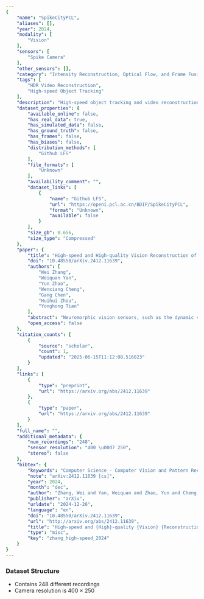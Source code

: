 ```yaml
---
{
    "name": "SpikeCityPCL",
    "aliases": [],
    "year": 2024,
    "modality": [
        "Vision"
    ],
    "sensors": [
        "Spike Camera"
    ],
    "other_sensors": [],
    "category": "Intensity Reconstruction, Optical Flow, and Frame Fusion",
    "tags": [
        "HDR Video Reconstruction",
        "High-speed Object Tracking"
    ],
    "description": "High-speed object tracking and video reconstruction",
    "dataset_properties": {
        "available_online": false,
        "has_real_data": true,
        "has_simulated_data": false,
        "has_ground_truth": false,
        "has_frames": false,
        "has_biases": false,
        "distribution_methods": [
            "Github LFS"
        ],
        "file_formats": [
            "Unknown"
        ],
        "availability_comment": "",
        "dataset_links": [
            {
                "name": "Github LFS",
                "url": "https://openi.pcl.ac.cn/BDIP/SpikeCityPCL",
                "format": "Unknown",
                "available": false
            }
        ],
        "size_gb": 0.656,
        "size_type": "Compressed"
    },
    "paper": {
        "title": "High-speed and High-quality Vision Reconstruction of Spike Camera with Spike Stability Theorem",
        "doi": "10.48550/arXiv.2412.11639",
        "authors": [
            "Wei Zhang",
            "Weiquan Yan",
            "Yun Zhao",
            "Wenxiang Cheng",
            "Gang Chen",
            "Huihui Zhou",
            "Yonghong Tian"
        ],
        "abstract": "Neuromorphic vision sensors, such as the dynamic vision sensor (DVS) and spike camera, have gained increasing attention in recent years. The spike camera can detect fine textures by mimicking the fovea in the human visual system, and output a high-frequency spike stream. Real-time high-quality vision reconstruction from the spike stream can build a bridge to high-level vision task applications of the spike camera. To realize high-speed and high-quality vision reconstruction of the spike camera, we propose a new spike stability theorem that reveals the relationship between spike stream characteristics and stable light intensity. Based on the spike stability theorem, two parameter-free algorithms are designed for the real-time vision reconstruction of the spike camera. To demonstrate the performances of our algorithms, two datasets (a public dataset PKU-Spike-High-Speed and a newly constructed dataset SpikeCityPCL) are used to compare the reconstruction quality and speed of various reconstruction methods. Experimental results show that, compared with the current state-of-the-art (SOTA) reconstruction methods, our reconstruction methods obtain the best tradeoff between the reconstruction quality and speed. Additionally, we design the FPGA implementation method of our algorithms to realize the real-time (running at 20,000 FPS) visual reconstruction. Our work provides new theorem and algorithm foundations for the real-time edge-end vision processing of the spike camera.",
        "open_access": false
    },
    "citation_counts": [
        {
            "source": "scholar",
            "count": 1,
            "updated": "2025-06-15T11:12:08.516023"
        }
    ],
    "links": [
        {
            "type": "preprint",
            "url": "https://arxiv.org/abs/2412.11639"
        },
        {
            "type": "paper",
            "url": "https://arxiv.org/abs/2412.11639"
        }
    ],
    "full_name": "",
    "additional_metadata": {
        "num_recordings": "248",
        "sensor_resolution": "400 \u00d7 250",
        "stereo": false
    },
    "bibtex": {
        "keywords": "Computer Science - Computer Vision and Pattern Recognition, Electrical Engineering and Systems Science - Image and Video Processing",
        "note": "arXiv:2412.11639 [cs]",
        "year": 2024,
        "month": "dec",
        "author": "Zhang, Wei and Yan, Weiquan and Zhao, Yun and Cheng, Wenxiang and Chen, Gang and Zhou, Huihui and Tian, Yonghong",
        "publisher": "arXiv",
        "urldate": "2024-12-26",
        "language": "en",
        "doi": "10.48550/arXiv.2412.11639",
        "url": "http://arxiv.org/abs/2412.11639",
        "title": "High-speed and {High}-quality {Vision} {Reconstruction} of {Spike} {Camera} with {Spike} {Stability} {Theorem}",
        "type": "misc",
        "key": "zhang_high-speed_2024"
    }
}
---
```


### Dataset Structure

- Contains 248 different recordings
- Camera resolution is 400 × 250
